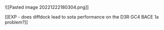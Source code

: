 
![[Pasted image 20221222180304.png]]

[[EXP - does diffdock lead to sota performance on the D3R GC4 BACE 1a problem?]]